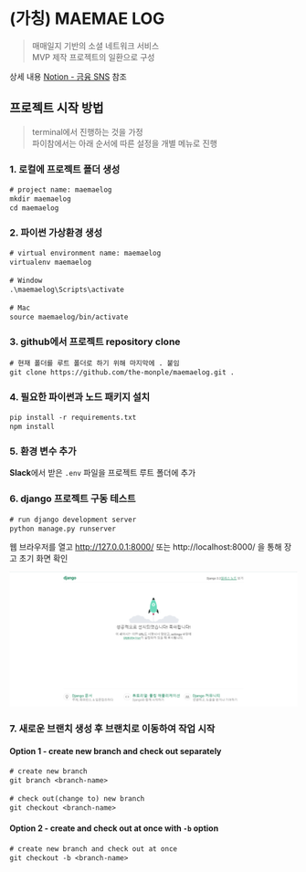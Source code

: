 # (가칭) MAEMAE LOG
> 매매일지 기반의 소셜 네트워크 서비스<br />
> MVP 제작 프로젝트의 일환으로 구성

상세 내용 [Notion - 금융 SNS](https://www.notion.so/efete/SNS-59545958efd14e3cb48d2d7c2ad17691) 참조

## 프로젝트 시작 방법
> terminal에서 진행하는 것을 가정<br />
> 파이참에서는 아래 순서에 따른 설정을 개별 메뉴로 진행
### 1. 로컬에 프로젝트 폴더 생성
```shell
# project name: maemaelog
mkdir maemaelog
cd maemaelog
```
### 2. 파이썬 가상환경 생성
```shell
# virtual environment name: maemaelog
virtualenv maemaelog

# Window
.\maemaelog\Scripts\activate

# Mac
source maemaelog/bin/activate
```

### 3. github에서 프로젝트 repository clone
```shell
# 현재 폴더를 루트 폴더로 하기 위해 마지막에 . 붙임
git clone https://github.com/the-monple/maemaelog.git .
```

### 4. 필요한 파이썬과 노드 패키지 설치
```shell
pip install -r requirements.txt
npm install
```

### 5. 환경 변수 추가
**Slack**에서 받은 `.env` 파일을 프로젝트 루트 폴더에 추가

### 6. django 프로젝트 구동 테스트
```shell
# run django development server
python manage.py runserver
```
웹 브라우저를 열고 http://127.0.0.1:8000/ 또는 http://localhost:8000/ 을 통해 장고 초기 화면 확인

![django 프로젝트 초기 화면](./asset/image/django-landing-page.png)

### 7. 새로운 브랜치 생성 후 브랜치로 이동하여 작업 시작
#### Option 1 - create new branch and check out separately
```shell
# create new branch
git branch <branch-name>

# check out(change to) new branch
git checkout <branch-name>
```
#### Option 2 - create and check out at once with `-b` option
```shell
# create new branch and check out at once
git checkout -b <branch-name>
```